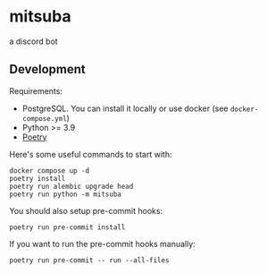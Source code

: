 # mitsuba

a discord bot

## Development

Requirements:
- PostgreSQL. You can install it locally or use docker (see `docker-compose.yml`)
- Python >= 3.9
- [Poetry](https://python-poetry.org/docs/#installation)

Here's some useful commands to start with:
```
docker compose up -d
poetry install
poetry run alembic upgrade head
poetry run python -m mitsuba
```

You should also setup pre-commit hooks:
```
poetry run pre-commit install
```

If you want to run the pre-commit hooks manually:
```
poetry run pre-commit -- run --all-files
```
